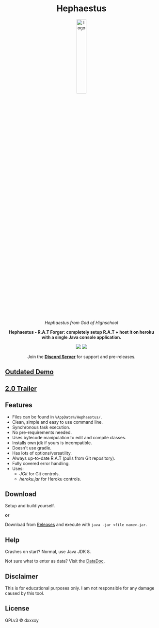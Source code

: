 <div align="center">

# Hephaestus

<img src="https://static.wikia.nocookie.net/godofhighschool/images/c/c8/Hephaestus_2.jpg" alt="logo" width="25%" />

<i>Hephaestus from God of Highschool</i>

**Hephaestus - R.A.T Forger: completely setup R.A.T + host it on heroku with a single Java console application.**

![](https://img.shields.io/badge/Apache%20Maven-C71A36?style=for-the-badge&logo=Apache%20Maven&logoColor=white)
![](https://img.shields.io/github/downloads/DxxxxY/Hephaestus/total?style=for-the-badge)

Join the **[Discord Server]()** for support and pre-releases.

</div>

## [Outdated Demo](https://youtu.be/R-F2dygIOZg)
## [2.0 Trailer](https://youtu.be/z8CRQEXjcKQ)

## Features
- Files can be found in `%AppData%/Hephaestus/`.
- Clean, simple and easy to use command line.
- Synchronous task execution.
- No pre-requirements needed.
- Uses bytecode manipulation to edit and compile classes.
- Installs own jdk if yours is incompatible.
- Doesn't use gradle.
- Has lots of options/versatility.
- Always up-to-date R.A.T (pulls from Git repository).
- Fully covered error handling.
- Uses:
    - *JGit* for Git controls.
    - *heroku.jar* for Heroku controls.

## Download
Setup and build yourself.

**or**

Download from [Releases](https://github.com/Samagon19/Hephaestus-2.0/releases) and execute with `java -jar <file name>.jar`.

## Help
Crashes on start? Normal, use Java JDK 8.

Not sure what to enter as data? Visit the [DataDoc](DATADOC.md).

## Disclaimer
This is for educational purposes only. I am not responsible for any damage caused by this tool.

## License
GPLv3 © dxxxxy
